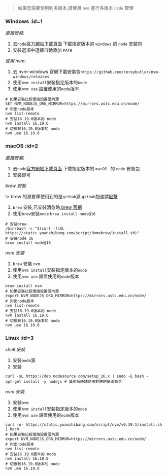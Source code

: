 > 如果您需要使用到多版本,請使用 `nvm` 進行多版本 `node` 管理

### Windows :id=1

_直接安裝:_

1. 去`node`<a href="https://nodejs.org/zh-tw/download/" target="_blank">官方網站下載頁面</a> 下載指定版本的 `windows` 的 `node` 安裝包
2. 安裝選項中選擇自動添加 `PATH`

_使用 nvm:_

1. 去 nvm-windows 官網下載安裝包`https://github.com/coreybutler/nvm-windows/releases`
2. 使用`nvm install`安裝指定版本的`node`
3. 使用`nvm use` 設置使用的`node`版本

```shell
# 如果安裝比較慢請設置國內源
SET NVM_NODEJS_ORG_MIRROR=https://mirrors.ustc.edu.cn/node/
# 列出node版本
nvm list-remote
# 安裝16.19.0版本的 node
nvm install 16.19.0
# 切換到16.19.0版本的 node
nvm use 16.19.0
```

### macOS :id=2

_直接安裝:_

1. 去`node`<a href="https://nodejs.org/zh-tw/download/" target="_blank">官方網站下載頁面</a> 下載指定版本的 `macOS ` 的 `node` 安裝包
2. 安裝即可

_brew 安裝_

!> brew 的源倉庫使用到的是`github`源,`github`加速請<a href="https://su.yuanzhibang.com/2Cp" target="_blank">點擊</a>

1. `brew` 安裝,已安裝清忽略,<a href="https://brew.sh/" target="_blank">brew 官網</a>
2. 使用`brew`安裝`node` `brew install node@16`

```shell
# 安裝brew
/bin/bash -c "$(curl -fsSL https://static.yuanzhibang.com/script/Homebrew/install.sh)"
# 安裝node 16
brew install node@16
```

_nvm 安裝_

1. `brew` 安裝 `nvm`
2. 使用`nvm install`安裝指定版本的`node`
3. 使用`nvm use` 設置使用的`node`版本

```shell
brew install nvm
# 如果安裝比較慢請設置國內源
export NVM_NODEJS_ORG_MIRROR=https://mirrors.ustc.edu.cn/node/
# 列出node版本
nvm list-remote
# 安裝16.19.0版本的 node
nvm install 16.19.0
# 切換到16.19.0版本的 node
nvm use 16.19.0
```

### Linux :id=3

_shell 安裝_

1. 安裝`node`源
2. 安裝

```shell
curl -sL https://deb.nodesource.com/setup_16.x | sudo -E bash -
apt-get install -y nodejs # 其他系統請使用對應的安卓命令
```

_nvm 安裝_

1. 安裝`nvm`
2. 使用`nvm install`安裝指定版本的`node`
3. 使用`nvm use` 設置使用的`node`版本

```shell
curl -o- https://static.yuanzhibang.com/script/nvm/v0.39.1/install.sh | bash
# 如果安裝比較慢請設置國內源
export NVM_NODEJS_ORG_MIRROR=https://mirrors.ustc.edu.cn/node/
# 列出node版本
nvm list-remote
# 安裝16.19.0版本的 node
nvm install 16.19.0
# 切換到16.19.0版本的 node
nvm use 16.19.0
```
